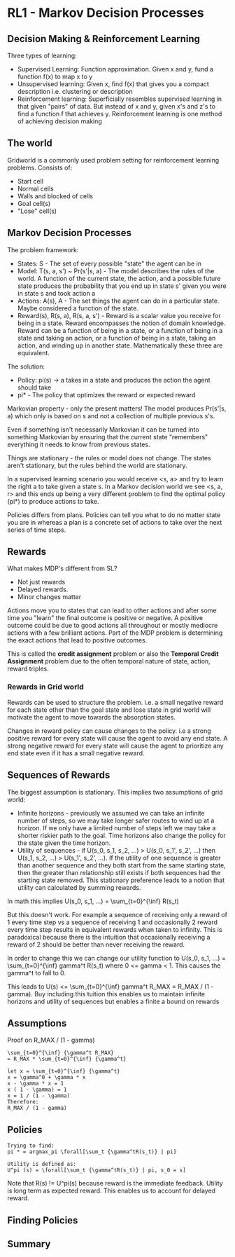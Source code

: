 # RL1 - Markov Decision Processes

## Decision Making & Reinforcement Learning

Three types of learning:
- Supervised Learning: Function approximation. Given x and y, fund a function f(x) to map x to y
- Unsupervised learning: Given x, find f(x) that gives you a compact description i.e. clustering or description
- Reinforcement learning: Superficially resembles supervised learning in that given "pairs" of data. But instead of x and y, given x's and z's to find a function f that achieves y. Reinforcement learning is one method of achieving decision making

## The world

Gridworld is a commonly used problem setting for reinforcement learning problems. Consists of:
- Start cell
- Normal cells
- Walls and blocked of cells
- Goal cell(s)
- "Lose" cell(s)

## Markov Decision Processes

The problem framework:
- States: S - The set of every possible "state" the agent can be in
- Model: T(s, a, s') ~ Pr(s'|s, a) - The model describes the rules of the world. A function of the current state, the action, and a possible future state produces the probability that you end up in state s' given you were in state s and took action a
- Actions: A(s), A - The set things the agent can do in a particular state. Maybe considered a function of the state.
- Reward(s), R(s, a), R(s, a, s') - Reward is a scalar value you receive for being in a state. Reward encompasses the notion of domain knowledge. Reward can be a function of being in a state, or a function of being in a state and taking an action, or a function of being in a state, taking an action, and winding up in another state. Mathematically these three are equivalent.

The solution:
- Policy: pi(s) -> a takes in a state and produces the action the agent should take
- pi* - The policy that optimizes the reward or expected reward

Markovian property - only the present matters! The model produces Pr(s'|s, a) which only is based on s and not a collection of multiple previous s's.

Even if something isn't necessarily Markovian it can be turned into something Markovian by ensuring that the current state "remembers" everything it needs to know from previous states.

Things are stationary - the rules or model does not change. The states aren't stationary, but the rules behind the world are stationary.

In a supervised learning scenario you would receive \<s, a\> and try to learn the right a to take given a state s. In a Markov decision world we see \<s, a, r\> and this ends up being a very different problem to find the optimal policy (pi*) to produce actions to take.

Policies differs from plans. Policies can tell you what to do no matter state you are in whereas a plan is a concrete set of actions to take over the next series of time steps.

## Rewards

What makes MDP's different from SL?

- Not just rewards
- Delayed rewards. 
- Minor changes matter

Actions move you to states that can lead to other actions and after some time you "learn" the final outcome is positive or negative. A positive outcome could be due to good actions all throughout or mostly mediocre actions with a few brilliant actions. Part of the MDP problem is determining the exact actions that lead to positive outcomes.

This is called the **credit assignment** problem or also the **Temporal Credit Assignment** problem due to the often temporal nature of state, action, reward triples.

### Rewards in Grid world

Rewards can be used to structure the problem. i.e. a small negative reward for each state other than the goal state and lose state in grid world will motivate the agent to move towards the absorption states.

Changes in reward policy can cause changes to the policy. i.e a strong positive reward for every state will cause the agent to avoid any end state. A strong negative reward for every state will cause the agent to prioritize any end state even if it has a small negative reward.

## Sequences of Rewards

The biggest assumption is stationary. This implies two assumptions of grid world:

- Infinite horizons - previously we assumed we can take an infinite number of steps, so we may take longer safer routes to wind up at a horizon. If we only have a limited number of steps left we may take a shorter riskier path to the goal. Time horizons also change the policy for the state given the time horizon.
- Utility of sequences - if U(s_0, s_1, s_2, ...) > U(s_0, s_1', s_2', ...) then U(s_1, s_2, ...) > U(s_1', s_2', ...). If the utility of one sequence is greater than another sequence and they both start from the same starting state, then the greater than relationship still exists if both sequences had the starting state removed. This stationary preference leads to a notion that utility can calculated by summing rewards.

In math this implies U(s_0, s_1, ...) = \sum_{t=0}^{\inf} R(s_t)

But this doesn't work. For example a sequence of receiving only a reward of 1 every time step vs a sequence of receiving 1 and occasionally 2 reward every time step results in equivalent rewards when taken to infinity. This is paradoxical because there is the intuition that occasionally receiving a reward of 2 should be better than never receiving the reward.

In order to change this we can change our utility function to U(s_0, s_1, ...) = \sum_{t=0}^{\inf} gamma^t R(s_t) where 0 <= gamma < 1. This causes the gamma^t to fall to 0.

This leads to U(s) <= \sum_{t=0}^{\inf} gamma^t R_MAX = R_MAX / (1 - gamma). Buy including this tuition this enables us to maintain infinite horizons and utility of sequences but enables a finite a bound on rewards

## Assumptions

Proof on R_MAX / (1 - gamma)

```
\sum_{t=0}^{\inf} {\gamma^t R_MAX}
= R_MAX * \sum_{t=0}^{\inf} {\gamma^t} 

let x = \sum_{t=0}^{\inf} {\gamma^t} 
x = \gamma^0 + \gamma * x
x - \gamma * x = 1
x ( 1 - \gamma) = 1
x = 1 / (1 - \gamma)
Therefore:
R_MAX / (1 - gamma)
```

## Policies

```
Trying to find:
pi * = argmax_pi \forall[\sum_t {\gamma^tR(s_t)} | pi]

Utility is defined as:
U^pi (s) = \forall[\sum_t {\gamma^tR(s_t)} | pi, s_0 = s]
```

Note that R(s) != U^pi(s) because reward is the immediate feedback. Utility is long term as expected reward. This enables us to account for delayed reward.


## Finding Policies



## Summary



